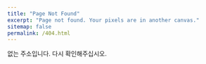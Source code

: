```yaml
---
title: "Page Not Found"
excerpt: "Page not found. Your pixels are in another canvas."
sitemap: false
permalink: /404.html
---
```


없는 주소입니다. 다시 확인해주십시오.
